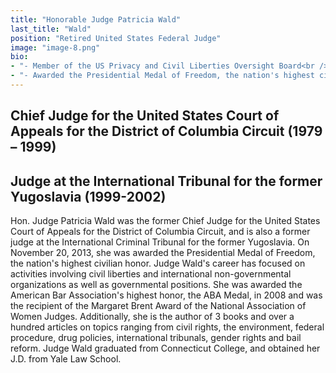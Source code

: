 ```yaml
---
title: "Honorable Judge Patricia Wald"
last_title: "Wald"
position: "Retired United States Federal Judge"
image: "image-8.png"
bio:
- "- Member of the US Privacy and Civil Liberties Oversight Board<br />"
- "- Awarded the Presidential Medal of Freedom, the nation's highest civilian honor (2013)<br />"
---
```

## Chief Judge for the United States Court of Appeals for the District of Columbia Circuit (1979 – 1999)
## Judge at the International Tribunal for the former Yugoslavia (1999-2002)

Hon. Judge Patricia Wald was the former Chief Judge for the United States Court of Appeals for the District of Columbia Circuit, and is also a former judge at the International Criminal Tribunal for the former Yugoslavia. On November 20, 2013, she was awarded the Presidential Medal of Freedom, the nation's highest civilian honor. Judge Wald's career has focused on activities involving civil liberties and international non-governmental organizations as well as governmental positions. She was awarded the American Bar Association's highest honor, the ABA Medal, in 2008 and was the recipient of the Margaret Brent Award of the National Association of Women Judges. Additionally, she is the author of 3 books and over a hundred articles on topics ranging from civil rights, the environment, federal procedure, drug policies, international tribunals, gender rights and bail reform. Judge Wald graduated from Connecticut College, and obtained her J.D. from Yale Law School.